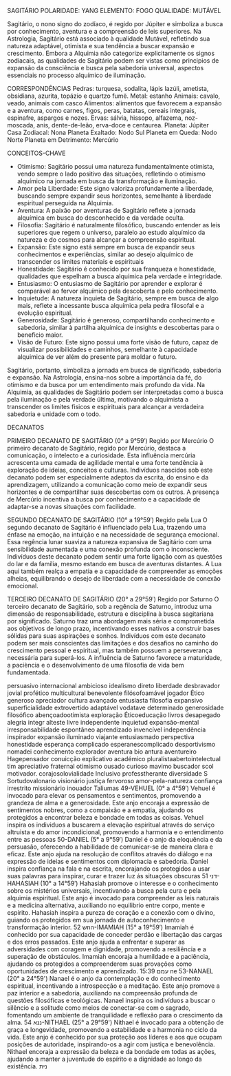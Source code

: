 SAGITÁRIO
POLARIDADE: YANG
ELEMENTO: FOGO
QUALIDADE: MUTÁVEL

Sagitário, o nono signo do zodíaco, é regido por Júpiter e simboliza a busca por conhecimento, aventura e a compreensão de leis superiores. Na Astrologia, Sagitário está associado à qualidade Mutável, refletindo sua natureza adaptável, otimista e sua tendência a buscar expansão e crescimento. Embora a Alquimia não categorize explicitamente os signos zodiacais, as qualidades de Sagitário podem ser vistas como principios de expansão da consciência e busca pela sabedoria universal, aspectos essenciais no processo alquímico de iluminação.

CORRESPONDÊNCIAS
Pedras: turquesa, sodalita, lápis lazúli, ametista, obsidiana, azurita, topázio e quartzo fumë.
Metal: estanho
Animais: cavalo, veado, animais com casco
Alimentos: alimentos que favorecem a expansão e a aventura, como carnes, figos, peras, batatas, cereais integrais, espinafre, aspargos e nozes.
Ervas: sálvia, hissopo, alfazema, noz-moscada, anis, dente-de-leão, erva-doce e centaurea.
Planeta: Júpiter
Casa Zodiacal: Nona
Planeta Exaltado: Nodo Sul
Planeta em Queda: Nodo Norte
Planeta em Detrimento: Mercúrio

CONCEITOS-CHAVE
- Otimismo: Sagitário possui uma natureza fundamentalmente otimista, vendo sempre o lado positivo das situações, refletindo o otimismo alquímico na jornada em busca da transformação e iluminação.
- Amor pela Liberdade: Este signo valoriza profundamente a liberdade, buscando sempre expandir seus horizontes, semelhante à liberdade espiritual perseguida na Alquimia.
- Aventura: A paixão por aventuras de Sagitário reflete a jornada alquímica em busca do desconhecido e da verdade oculta.
- Filosofia: Sagitário é naturalmente filosófico, buscando entender as leis superiores que regem o universo, paralelo ao estudo alquímico da natureza e do cosmos para alcançar a compreensão espiritual.
- Expansão: Este signo está sempre em busca de expandir seus conhecimentos e experiências, similar ao desejo alquímico de transcender os limites materiais e espirituais
- Honestidade: Sagitário é conhecido por sua franqueza e honestidade, qualidades que espelham a busca alquímica pela verdade e integridade.
- Entusiasmo: O entusiasmo de Sagitário por aprender e explorar é comparável ao fervor alquímico pela descoberta e pelo conhecimento.
- Inquietude: A natureza inquieta de Sagitário, sempre em busca de algo mais, reflete a incessante busca alquímica pela pedra filosofal e a evolução espiritual.
- Generosidade: Sagitário é generoso, compartilhando conhecimento e sabedoria, similar à partilha alquímica de insights e descobertas para o beneficio maior.
- Visão de Futuro: Este signo possui uma forte visão de futuro, capaz de visualizar possibilidades e caminhos, semelhante à capacidade alquimica de ver além do presente para moldar o futuro.

Sagitário, portanto, simboliza a jornada em busca de significado, sabedoria e expansão. Na Astrologia, ensina-nos sobre a importância da fé, do otimismo e da busca por um entendimento mais profundo da vida. Na Alquimia, as qualidades de Sagitário podem ser interpretadas como a busca pela iluminação e pela verdade última, motivando o alquimista a transcender os limites fisicos e espirituais para alcançar a verdadeira sabedoria e unidade com o todo.

DECANATOS

PRIMEIRO DECANATO DE SAGITÁRIO
(0° a 9°59′) Regido por Mercúrio
O primeiro decanato de Sagitário, regido por Mercúrio, destaca a comunicação, o intelecto e a curiosidade. Esta influência mercúria acrescenta uma camada de agilidade mental e uma forte tendência à exploração de ideias, conceitos e culturas. Indivíduos nascidos sob este decanato podem ser especialmente adeptos da escrita, do ensino e da aprendizagem, utilizando a comunicação como meio de expandir seus horizontes e de compartilhar suas descobertas com os outros. A presença de Mercúrio incentiva a busca por conhecimento e a capacidade de adaptar-se a novas situações com facilidade.

SEGUNDO DECANATO DE SAGITÁRIO
(10° a 19°59′) Regido pela Lua
O segundo decanato de Sagitário é influenciado pela Lua, trazendo uma énfase na emoção, na intuição e na necessidade de segurança emocional. Essa regência lunar suaviza a natureza expansiva de Sagitário com uma sensibilidade aumentada e uma conexão profunda com o inconsciente. Indivíduos deste decanato podem sentir uma forte ligação com as questões do lar e da família, mesmo estando em busca de aventuras distantes. A Lua aqui também realça a empatia e a capacidade de compreender as emoções alheias, equilibrando o desejo de liberdade com a necessidade de conexão emocional.

TERCEIRO DECANATO DE SAGITÁRIO
(20° a 29°59′) Regido por Saturno
O terceiro decanato de Sagitário, sob a regência de Saturno, introduz uma dimensão de responsabilidade, estrutura e disciplina à busca sagitariana por significado. Saturno traz uma abordagem mais séria e comprometida aos objetivos de longo prazo, incentivando esses nativos a construir bases sólidas para suas aspirações e sonhos. Indivíduos com este decanato podem ser mais conscientes das limitações e dos desafios no caminho do crescimento pessoal e espiritual, mas também possuem a perseverança necessária para superá-los. A influência de Saturno favorece a maturidade, a paciència e o desenvolvimento de uma filosofia de vida bem fundamentada.

persuasivo internacional
ambicioso idealismo
direto liberdade desbravador
jovial profético multicultural benevolente
filósofoamável
jogador Ético
generoso apreciador cultura
avançado entusiasta
filosofia expansivo
superficialidade extrovertido adaptável vodatave determinado generosidade
filosófico abençoadootimista
exploração
Éticoeducação
livros desapegado alegria integr
alteste livre independente
inquietud expansão-mental irresponsabilidade espontâneo aprendizado invencível independência inspirador expansão iluminado
viajante entusiasmado perspectiva honestidade esperança complicado esperanescomplicado desportivismo nomadei
conhecimento
explorador
aventura bio antura aventureiro Hagepensador conuicção explicativo académico pluralistaabertointelectual
tim apreciativo fraternal otimismo
ousado curioso mavimo buscador scol
motivador.
corajosolovialidade Inclusivo professtherante diversidade S Sortudovalonario visionário
justiça fervoroso amor-pela-natureza confiança irrestrito missionário inouador
Taliumas
49-VEHUEL (0° a 4°59′)
Vehuel é invocado para elevar os pensamentos e sentimentos, promovendo a grandeza de alma e a generosidade. Este anjo encoraja a expressão de sentimentos nobres, como a compaixão e a empatia, ajudando os protegidos a encontrar beleza e bondade em todas as coisas. Vehuel inspira os individuos a buscarem a elevação espiritual através do serviço altruista e do amor incondicional, promovendo a harmonia e o entendimento entre as pessoas
50-DANIEL (5° a 9°59′)
Daniel é o anjo da eloquência e da persuasão, oferecendo a habilidade de comunicar-se de maneira clara e eficaz. Este anjo ajuda na resolução de conflitos através do diálogo e na expressão de ideias e sentimentos com diplomacia e sabedoria. Daniel inspira confiança na fala e na escrita, encorajando os protegidos a usar suas palavras para inspirar, curar e trazer luz ás situações obscuras
דני
51-HAHASIAH (10° a 14°59′)
Hahasiah promove o interesse e o conhecimento sobre os mistérios universais, incentivando a busca pela cura e pela alquimia espiritual. Este anjo é invocado para compreender as leis naturais e a medicina alternativa, auxiliando no equilibrio entre corpo, mente e espírito. Hahasiah inspira a pureza de coração e a conexão com o divino, guiando os protegidos em sua jornada de autoconhecimento e transformação interior.
הוזש
52-IMAMIAH (15° a 19°59′)
Imamiah é conhecido por sua capacidade de conceder perdão e libertação das cargas e dos erros passados. Este anjo ajuda a enfrentar e superar as adversidades com coragem e dignidade, promovendo a resiliência e a superação de obstáculos. Imamiah encoraja a humildade e a paciência, ajudando os protegidos a compreenderem suas provações como oportunidades de crescimento e aprendizado.
15:39
עמם
ne
53-NANAEL (20° a 24°59')
Nanael é o anjo da contemplação e do conhecimento espiritual, incentivando a introspecção e a meditação. Este anjo promove a paz interior e a sabedoria, auxiliando na compreensão profunda de questões filosóficas e teológicas. Nanael inspira os indivíduos a buscar o silêncio e a solitude como meios de conectar-se com o sagrado, fomentando um ambiente de tranquilidade e reflexão para o crescimento da alma.
ננא
54-NITHAEL (25° a 29°59')
Nithael é invocado para a obtenção de graça e longevidade, promovendo a estabilidade e a harmonia no ciclo da vida. Este anjo é conhecido por sua proteção aos líderes e aos que ocupam posições de autoridade, inspirando-os a agir com justiça e benevolência. Nithael encoraja a expressão da beleza e da bondade em todas as ações, ajudando a manter a juventude do espírito e a dignidade ao longo da existência.
נית